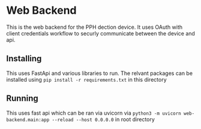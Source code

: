 # Web Backend
This is the web backend for the PPH dection device. It uses OAuth with client credentials workflow to securly communicate between the device and api.
## Installing
This uses FastApi and various libraries to run. The relvant packages can be installed using 
`
pip install -r requirements.txt
`
in this directory

## Running
This uses fast api which can be ran via uvicorn via
`
 python3 -m uvicorn web-backend.main:app --reload --host 0.0.0.0
`
in root directory